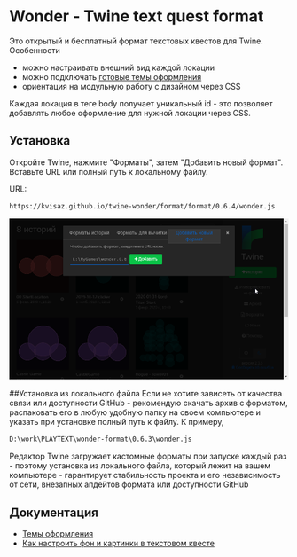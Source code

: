 # Wonder - Twine text quest format

Это открытый и бесплатный формат текстовых квестов для Twine. Особенности
- можно настраивать внешний вид каждой локации
- можно подключать [готовые темы оформления](format/templates/README.MD) 
- ориентация на модульную работу с дизайном через CSS

Каждая локация в теге body получает уникальный id - это позволяет добавлять любое оформление для нужной локации через CSS.


## Установка 

Откройте Twine, нажмите "Форматы", затем "Добавить новый формат". Вставьте URL или полный путь к локальному файлу.

URL:
```html
https://kvisaz.github.io/twine-wonder/format/format/0.6.4/wonder.js
```

![Вставьте полный путь к файлу](docs/img/2020-02-07_184349.png)


##Установка из локального файла
Если не хотите зависеть от качества связи или доступности GitHub - рекомендую скачать архив с форматом, распаковать его в любую удобную папку на своем компьютере и указать при установке полный путь к файлу. К примеру, 
```html
D:\work\PLAYTEXT\wonder-format\0.6.3\wonder.js
```

Редактор Twine загружает кастомные форматы при запуске каждый раз - поэтому установка из локального файла, который лежит на вашем компьютере - гарантирует  стабильность проекта и его независимость от сети, внезапных апдейтов формата или доступности GitHub

## Документация
- [Темы оформления](format/templates/README.MD)
- [Как настроить фон и картинки в текстовом квесте](docs/DESIGN.MD)
